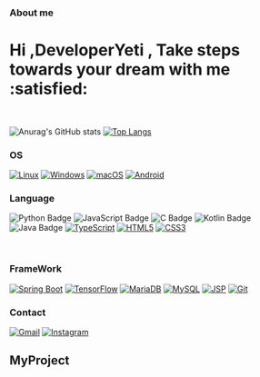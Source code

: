 ### About me
<h1 align="left">Hi ,DeveloperYeti , Take steps towards your dream with me :satisfied: </h1> 
<div>
  <br>
</div>


![Anurag's GitHub stats](https://github-readme-stats.vercel.app/api?username=DeveloperYeti&show_icons=true&theme=radical)
[![Top Langs](https://github-readme-stats.vercel.app/api/top-langs/?username=DeveloperYeti&layout=compact)](https://github.com/delay-100/github-readme-stats)

### OS
[![Linux](https://img.shields.io/badge/Linux-FCC624?style=for-the-badge&logo=linux&logoColor=black)](https://www.linux.org/)
[![Windows](https://img.shields.io/badge/Windows-0078D6?style=for-the-badge&logo=windows&logoColor=white)](https://www.microsoft.com/windows/)
[![macOS](https://img.shields.io/badge/macOS-000000?style=for-the-badge&logo=apple&logoColor=white)](https://www.apple.com/macos/)
[![Android](https://img.shields.io/badge/Android-3DDC84?style=for-the-badge&logo=android&logoColor=white)](https://www.android.com/)



### Language

![Python Badge](https://img.shields.io/badge/Python-3776AB?style=flat-square&logo=Python&logoColor=white)
![JavaScript Badge](https://img.shields.io/badge/JavaScript-F7DF1E?style=flat-square&logo=JavaScript&logoColor=black)
![C Badge](https://img.shields.io/badge/C-A8B9CC?style=flat-square&logo=C&logoColor=white)
![Kotlin Badge](https://img.shields.io/badge/Kotlin-0095D5?style=flat-square&logo=Kotlin&logoColor=white)
![Java Badge](https://img.shields.io/badge/Java-007396?style=flat-square&logo=Java&logoColor=white)
[![TypeScript](https://img.shields.io/badge/TypeScript-3178C6?style=for-the-badge&logo=typescript&logoColor=white)](https://www.typescriptlang.org/)
[![HTML5](https://img.shields.io/badge/HTML5-E34F26?style=for-the-badge&logo=html5&logoColor=white)](https://developer.mozilla.org/en-US/docs/Web/Guide/HTML/HTML5)
[![CSS3](https://img.shields.io/badge/CSS3-1572B6?style=for-the-badge&logo=css3&logoColor=white)](https://developer.mozilla.org/en-US/docs/Web/CSS)

<div>
  <br>
</div>

### FrameWork

[![Spring Boot](https://img.shields.io/badge/Spring%20Boot-6DB33F?style=for-the-badge&logo=spring&logoColor=white)](https://spring.io/projects/spring-boot)
[![TensorFlow](https://img.shields.io/badge/TensorFlow-FF6F00?style=for-the-badge&logo=tensorflow&logoColor=white)](https://www.tensorflow.org/)
[![MariaDB](https://img.shields.io/badge/MariaDB-003545?style=for-the-badge&logo=mariadb&logoColor=white)](https://mariadb.org/)
[![MySQL](https://img.shields.io/badge/MySQL-4479A1?style=for-the-badge&logo=mysql&logoColor=white)](https://www.mysql.com/)
[![JSP](https://img.shields.io/badge/JSP-007396?style=for-the-badge&logo=java&logoColor=white)](https://javaee.github.io/javaee-spec/jsp/)
[![Git](https://img.shields.io/badge/Git-F05032?style=for-the-badge&logo=git&logoColor=white)](https://git-scm.com/)





### Contact 
[![Gmail](https://img.shields.io/badge/Gmail-D14836?style=for-the-badge&logo=gmail&logoColor=white)](mailto:hoseok9823@gmail.com)
[![Instagram](https://img.shields.io/badge/Instagram-E4405F?style=for-the-badge&logo=instagram&logoColor=white)](https://instagram.com/Coding_Jang)


## MyProject


